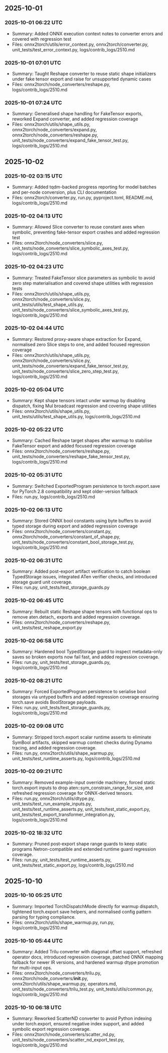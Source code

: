 ## 2025-10-01

### 2025-10-01 06:22 UTC
- Summary: Added ONNX execution context notes to converter errors and covered with regression test
- Files: onnx2torch/utils/error_context.py, onnx2torch/converter.py, unit_tests/test_error_context.py, logs/contrib_logs/2510.md

### 2025-10-01 07:01 UTC
- Summary: Taught Reshape converter to reuse static shape initializers under fake tensor export and raise for unsupported dynamic cases
- Files: onnx2torch/node_converters/reshape.py, logs/contrib_logs/2510.md

### 2025-10-01 07:24 UTC
- Summary: Generalised shape handling for FakeTensor exports, reworked Expand converter, and added regression coverage
- Files: onnx2torch/utils/shape_utils.py, onnx2torch/node_converters/expand.py, onnx2torch/node_converters/reshape.py, unit_tests/node_converters/expand_fake_tensor_test.py, logs/contrib_logs/2510.md

## 2025-10-02

### 2025-10-02 03:15 UTC
- Summary: Added tqdm-backed progress reporting for model batches and per-node conversion, plus CLI documentation
- Files: onnx2torch/converter.py, run.py, pyproject.toml, README.md, logs/contrib_logs/2510.md

### 2025-10-02 04:13 UTC
- Summary: Allowed Slice converter to reuse constant axes when symbolic, preventing fake-tensor export crashes and added regression test
- Files: onnx2torch/node_converters/slice.py, unit_tests/node_converters/slice_symbolic_axes_test.py, logs/contrib_logs/2510.md

### 2025-10-02 04:23 UTC
- Summary: Treated FakeTensor slice parameters as symbolic to avoid zero step materialisation and covered shape utilities with regression tests
- Files: onnx2torch/utils/shape_utils.py, onnx2torch/node_converters/slice.py, unit_tests/utils/test_shape_utils.py, unit_tests/node_converters/slice_symbolic_axes_test.py, logs/contrib_logs/2510.md

### 2025-10-02 04:44 UTC
- Summary: Restored proxy-aware shape extraction for Expand, normalised zero Slice steps to one, and added focused regression coverage
- Files: onnx2torch/utils/shape_utils.py, onnx2torch/node_converters/slice.py, unit_tests/node_converters/expand_fake_tensor_test.py, unit_tests/node_converters/slice_zero_step_test.py, logs/contrib_logs/2510.md

### 2025-10-02 05:04 UTC
- Summary: Kept shape tensors intact under warmup by disabling dispatch, fixing Mul broadcast regression and covering shape utilities
- Files: onnx2torch/utils/shape_utils.py, unit_tests/utils/test_shape_utils.py, logs/contrib_logs/2510.md

### 2025-10-02 05:22 UTC
- Summary: Cached Reshape target shapes after warmup to stabilise FakeTensor export and added focused regression coverage
- Files: onnx2torch/node_converters/reshape.py, unit_tests/node_converters/reshape_fake_tensor_test.py, logs/contrib_logs/2510.md

### 2025-10-02 05:31 UTC
- Summary: Switched ExportedProgram persistence to torch.export.save for PyTorch 2.8 compatibility and kept older-version fallback
- Files: run.py, logs/contrib_logs/2510.md

### 2025-10-02 06:13 UTC
- Summary: Stored ONNX bool constants using byte buffers to avoid typed storage during export and added regression coverage
- Files: onnx2torch/node_converters/constant.py, onnx2torch/node_converters/constant_of_shape.py, unit_tests/node_converters/constant_bool_storage_test.py, logs/contrib_logs/2510.md

### 2025-10-02 06:31 UTC
- Summary: Added post-export artifact verification to catch boolean TypedStorage issues, integrated ATen verifier checks, and introduced storage guard unit coverage.
- Files: run.py, unit_tests/test_storage_guards.py

### 2025-10-02 06:45 UTC
- Summary: Rebuilt static Reshape shape tensors with functional ops to remove aten.detach_ exports and added regression coverage.
- Files: onnx2torch/node_converters/reshape.py, unit_tests/test_reshape_export.py

### 2025-10-02 06:58 UTC
- Summary: Hardened bool TypedStorage guard to inspect metadata-only saves so broken exports now fail fast, and added regression coverage.
- Files: run.py, unit_tests/test_storage_guards.py, logs/contrib_logs/2510.md

### 2025-10-02 08:21 UTC
- Summary: Forced ExportedProgram persistence to serialise bool storages via untyped buffers and added regression coverage ensuring torch.save avoids BoolStorage payloads.
- Files: run.py, unit_tests/test_storage_guards.py, logs/contrib_logs/2510.md

### 2025-10-02 09:08 UTC
- Summary: Stripped torch.export scalar runtime asserts to eliminate SymBool artifacts, skipped warmup context checks during Dynamo tracing, and added regression coverage.
- Files: run.py, onnx2torch/utils/shape_warmup.py, unit_tests/test_runtime_asserts.py, logs/contrib_logs/2510.md

### 2025-10-02 09:21 UTC
- Summary: Removed example-input override machinery, forced static torch.export inputs to drop aten::sym_constrain_range_for_size, and refreshed regression coverage for ONNX-derived tensors.
- Files: run.py, onnx2torch/utils/dtype.py, unit_tests/test_run_example_inputs.py, unit_tests/test_runtime_asserts.py, unit_tests/test_static_export.py, unit_tests/test_export_transformer_integration.py, logs/contrib_logs/2510.md

### 2025-10-02 18:32 UTC
- Summary: Pruned post-export shape range guards to keep static programs Netron-compatible and extended runtime guard regression coverage.
- Files: run.py, unit_tests/test_runtime_asserts.py, unit_tests/test_static_export.py, logs/contrib_logs/2510.md

## 2025-10-10

### 2025-10-10 05:25 UTC
- Summary: Imported TorchDispatchMode directly for warmup dispatch, tightened torch.export save helpers, and normalised config pattern parsing for typing compliance.
- Files: onnx2torch/utils/shape_warmup.py, run.py, logs/contrib_logs/2510.md

### 2025-10-10 05:44 UTC
- Summary: Added Trilu converter with diagonal offset support, refreshed operator docs, introduced regression coverage, patched ONNX mapping fallback for newer IR versions, and hardened warmup dtype promotion for multi-input ops.
- Files: onnx2torch/node_converters/trilu.py, onnx2torch/node_converters/__init__.py, onnx2torch/utils/shape_warmup.py, operators.md, unit_tests/node_converters/trilu_test.py, unit_tests/utils/common.py, logs/contrib_logs/2510.md

### 2025-10-10 06:18 UTC
- Summary: Reworked ScatterND converter to avoid Python indexing under torch.export, ensured negative index support, and added symbolic export regression coverage.
- Files: onnx2torch/node_converters/scatter_nd.py, unit_tests/node_converters/scatter_nd_export_test.py, logs/contrib_logs/2510.md
